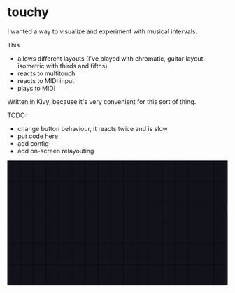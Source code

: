 # touchy

I wanted a way to visualize and experiment with musical intervals.

This 
- allows different layouts (I've played with chromatic, guitar layout, isometric with thirds and fifths)
- reacts to multitouch
- reacts to MIDI input
- plays to MIDI

Written in Kivy, because it's very convenient for this sort of thing.


TODO:
- change button behaviour, it reacts twice and is slow
- put code here
- add config
- add on-screen relayouting

![Screenshot](/screenshot.gif?raw=true)

